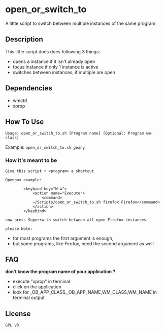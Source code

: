 open_or_switch_to
=================

A little script to switch between multiple instances of the same program

## Description ##
This little script does does following 3 things:
 * opens a <program> instance if it isn't already open
 * focus <program> instance if only 1 instance is active
 * switches between <program> instances, if multiple are open

## Dependencies ##
 * wmctrl
 * xprop

## How To Use ##
	Usage: open_or_switch_to.sh [Program name] [Optional: Program wm-class]
  Example: `open_or_switch_to.sh geany`

### How it's meant to be ##
	Give this script + <program> a shortcut

	Openbox example:

```
		<keybind key="W-w">
			<action name="Execute">
				<command>
			~/Scripts/open_or_switch_to.sh firefox Firefox</command>
			</action>
		</keybind>
```

	now press Super+w to switch between all open Firefox instances
	
	please Note: 
 * for most programs the first argument is enough, 
 * but some programs, like Firefox, need the second argument as well
	
## FAQ ##
**don’t know the program name of your application ?**
 * execute "xprop" in terminal
 * click on the application
 * look for _OB_APP_CLASS,_OB_APP_NAME,WM_CLASS,WM_NAME in terminal output
	
## License ##
	GPL v3
